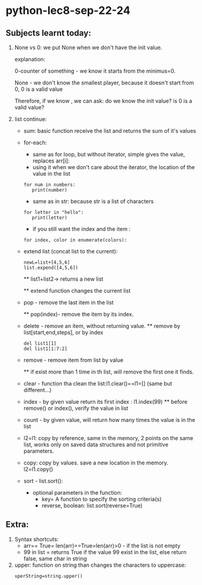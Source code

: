 # python-lec8-sep-22-24

## Subjects learnt today:

1) None vs 0: we put None when we don't have the init value.
 
   explanation:
    
    0-counter of something - we know it starts from the minimus=0. 

    None - we don't know the smallest player, because it doesn't start from 0, 0 is a valid value
    
    Therefore, if we know , we can ask: do we know the init value? is 0 is a valid value?
2) list continue:
   * sum: basic function receive the list and returns the sum of it's values
   * for-each: 
     * same as for loop, but without iterator, simple gives the value, replaces arr[i]:
     * using it when we don't care about the iterator, the location of the value in the list
     ```
     for num in numbers:
        print(number)
     ```
     * same as in str: because str is a list of characters
      ```
     for letter in "hello": 
         print(letter)
     ```
     * if you still want the index and the item :
      ```
     for index, color in enumerate(colors):
      ```
   * extend list (concat list  to the current):
      ```
     newL=list+[4,5,6]
     list.expend([4,5,6])
      ```
      ** list1+list2-> returns a new  list
   
      ** extend function changes the current list
   * pop - remove the last item in the list
     
     ** pop(index)- remove the item by its index.
   * delete - remove an item, without returning value.
        ** remove by list[start,end,steps], or by index
        ```
        del list1[1]
        del list1[1:7:2]
        ```
   * remove - remove item from list by value
    
     ** if exist more than 1 time in th list, will remove the first one it finds.
   * clear - function tha clean the list:l1.clear()==l1=[] (same but different...)
   * index - by given value return its first index : l1.index(99)
       ** before remove() or index(), verify the value in list
   * count - by given value, will return how many times the value is in the list
   * l2=l1: copy by reference, same in the memory, 2 points on the same list, works only on saved data structures and not primitive parameters.
   * copy: copy by values. save a new location in the memory. l2=l1.copy()
   * sort - list.sort(): 
     * optional parameters in the function:
       * key= A function to specify the sorting criteria(s)
       * reverse, boolean: list.sort(reverse=True)
## Extra:

1) Syntax shortcuts:
   * arr== True= len(arr)==True=len(arr)>0 - if the list is not empty
   * 99 in list = returns True if the value 99 exist in the list, else return false, same char in string
2) upper: function on string than changes the characters to uppercase:
    ```
    uperString=string.upper()
    ```